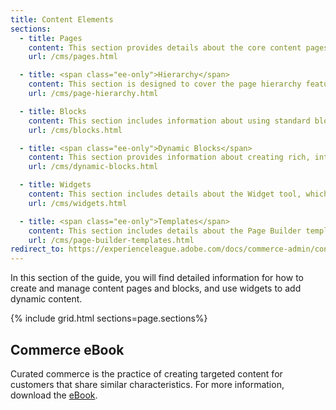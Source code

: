```yaml
---
title: Content Elements
sections:
  - title: Pages
    content: This section provides details about the core content pages included with the Commerce demo store, as well as ways to add your own custom content pages.
    url: /cms/pages.html

  - title: <span class="ee-only">Hierarchy</span>
    content: This section is designed to cover the page hierarchy features, and how you can use hierarchies to organize content pages and add pagination, navigation, and menus.   
    url: /cms/page-hierarchy.html

  - title: Blocks
    content: This section includes information about using standard blocks in your pages to display text, images, and embedded video, as well as dynamic information from a widget or other source.
    url: /cms/blocks.html

  - title: <span class="ee-only">Dynamic Blocks</span>
    content: This section provides information about creating rich, interactive content that is driven by logic from price rules and customer segments.
    url: /cms/dynamic-blocks.html

  - title: Widgets
    content: This section includes details about the Widget tool, which makes it easy to place existing content, such as blocks and interactive elements, almost anywhere in your store.
    url: /cms/widgets.html

  - title: <span class="ee-only">Templates</span>
    content: This section includes details about the Page Builder templates, which make it easy to re-use your existing Page Builder content, such as pages, dynamic blocks, and interactive elements, almost anywhere in your store.
    url: /cms/page-builder-templates.html
redirect_to: https://experienceleague.adobe.com/docs/commerce-admin/content-design/elements/pages/pages.html
---
```


In this section of the guide, you will find detailed information for how to create and manage content pages and blocks, and use widgets to add dynamic content.

{% include grid.html sections=page.sections%}

## Commerce eBook

Curated commerce is the practice of creating targeted content for customers that share similar characteristics. For more information, download the [eBook][1].

[1]: https://magento.com/resources/curated-commerce
